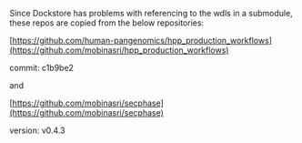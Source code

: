 Since Dockstore has problems with referencing to the wdls in a submodule, these repos are copied from the below repositories:

[https://github.com/human-pangenomics/hpp_production_workflows](https://github.com/mobinasri/hpp_production_workflows)

commit: c1b9be2 

and

[https://github.com/mobinasri/secphase](https://github.com/mobinasri/secphase)

version: v0.4.3
